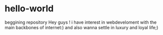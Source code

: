 # hello-world
beggining repository
Hey guys !
i have interest in webdeveloment with the main backbones of internet:)
and also wanna settle in luxury and loyal life;)
